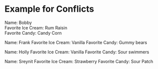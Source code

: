 # Example for Conflicts

Name: Bobby  
Favorite Ice Cream: Rum Raisin  
Favorite Candy: Candy Corn 

Name:  Frank
Favorite Ice Cream:  Vanilla
Favorite Candy:  Gummy bears

Name:  Holly
Favorite Ice Cream:  Vanilla
Favorite Candy:  Sour swimmers

Name: Sreynit
Favorite Ice Cream: Strawberry
Favorite Candy: Sour Patch
